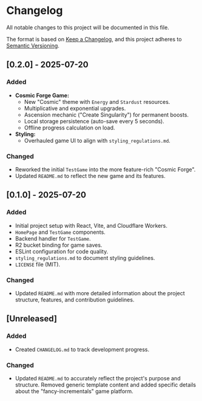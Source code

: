 # Changelog

All notable changes to this project will be documented in this file.

The format is based on [Keep a Changelog](https://keepachangelog.com/en/1.0.0/),
and this project adheres to [Semantic Versioning](https://semver.org/spec/v2.0.0.html).

## [0.2.0] - 2025-07-20

### Added
-   **Cosmic Forge Game:**
    -   New "Cosmic" theme with `Energy` and `Stardust` resources.
    -   Multiplicative and exponential upgrades.
    -   Ascension mechanic ("Create Singularity") for permanent boosts.
    -   Local storage persistence (auto-save every 5 seconds).
    -   Offline progress calculation on load.
-   **Styling:**
    -   Overhauled game UI to align with `styling_regulations.md`.

### Changed
-   Reworked the initial `TestGame` into the more feature-rich "Cosmic Forge".
-   Updated `README.md` to reflect the new game and its features.

## [0.1.0] - 2025-07-20

### Added

-   Initial project setup with React, Vite, and Cloudflare Workers.
-   `HomePage` and `TestGame` components.
-   Backend handler for `TestGame`.
-   R2 bucket binding for game saves.
-   ESLint configuration for code quality.
-   `styling_regulations.md` to document styling guidelines.
-   `LICENSE` file (MIT).

### Changed

-   Updated `README.md` with more detailed information about the project structure, features, and contribution guidelines.

## [Unreleased]

### Added

-   Created `CHANGELOG.md` to track development progress.

### Changed

-   Updated `README.md` to accurately reflect the project's purpose and structure. Removed generic template content and added specific details about the "fancy-incrementals" game platform.
